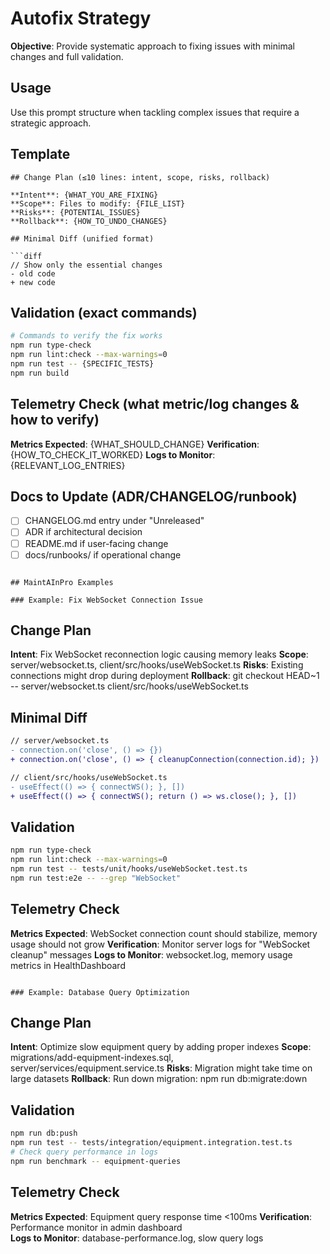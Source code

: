 # Autofix Strategy

**Objective**: Provide systematic approach to fixing issues with minimal changes
and full validation.

## Usage

Use this prompt structure when tackling complex issues that require a strategic
approach.

## Template

````
## Change Plan (≤10 lines: intent, scope, risks, rollback)

**Intent**: {WHAT_YOU_ARE_FIXING}
**Scope**: Files to modify: {FILE_LIST}
**Risks**: {POTENTIAL_ISSUES}
**Rollback**: {HOW_TO_UNDO_CHANGES}

## Minimal Diff (unified format)

```diff
// Show only the essential changes
- old code
+ new code
````

## Validation (exact commands)

```bash
# Commands to verify the fix works
npm run type-check
npm run lint:check --max-warnings=0
npm run test -- {SPECIFIC_TESTS}
npm run build
```

## Telemetry Check (what metric/log changes & how to verify)

**Metrics Expected**: {WHAT_SHOULD_CHANGE} **Verification**:
{HOW_TO_CHECK_IT_WORKED} **Logs to Monitor**: {RELEVANT_LOG_ENTRIES}

## Docs to Update (ADR/CHANGELOG/runbook)

- [ ] CHANGELOG.md entry under "Unreleased"
- [ ] ADR if architectural decision
- [ ] README.md if user-facing change
- [ ] docs/runbooks/ if operational change

```

## MaintAInPro Examples

### Example: Fix WebSocket Connection Issue

```

## Change Plan

**Intent**: Fix WebSocket reconnection logic causing memory leaks **Scope**:
server/websocket.ts, client/src/hooks/useWebSocket.ts **Risks**: Existing
connections might drop during deployment **Rollback**: git checkout HEAD~1 --
server/websocket.ts client/src/hooks/useWebSocket.ts

## Minimal Diff

```diff
// server/websocket.ts
- connection.on('close', () => {})
+ connection.on('close', () => { cleanupConnection(connection.id); })

// client/src/hooks/useWebSocket.ts
- useEffect(() => { connectWS(); }, [])
+ useEffect(() => { connectWS(); return () => ws.close(); }, [])
```

## Validation

```bash
npm run type-check
npm run lint:check --max-warnings=0
npm run test -- tests/unit/hooks/useWebSocket.test.ts
npm run test:e2e -- --grep "WebSocket"
```

## Telemetry Check

**Metrics Expected**: WebSocket connection count should stabilize, memory usage
should not grow **Verification**: Monitor server logs for "WebSocket cleanup"
messages **Logs to Monitor**: websocket.log, memory usage metrics in
HealthDashboard

```

### Example: Database Query Optimization

```

## Change Plan

**Intent**: Optimize slow equipment query by adding proper indexes **Scope**:
migrations/add-equipment-indexes.sql, server/services/equipment.service.ts
**Risks**: Migration might take time on large datasets **Rollback**: Run down
migration: npm run db:migrate:down

## Validation

```bash
npm run db:push
npm run test -- tests/integration/equipment.integration.test.ts
# Check query performance in logs
npm run benchmark -- equipment-queries
```

## Telemetry Check

**Metrics Expected**: Equipment query response time <100ms **Verification**:
Performance monitor in admin dashboard  
**Logs to Monitor**: database-performance.log, slow query logs

```

```
